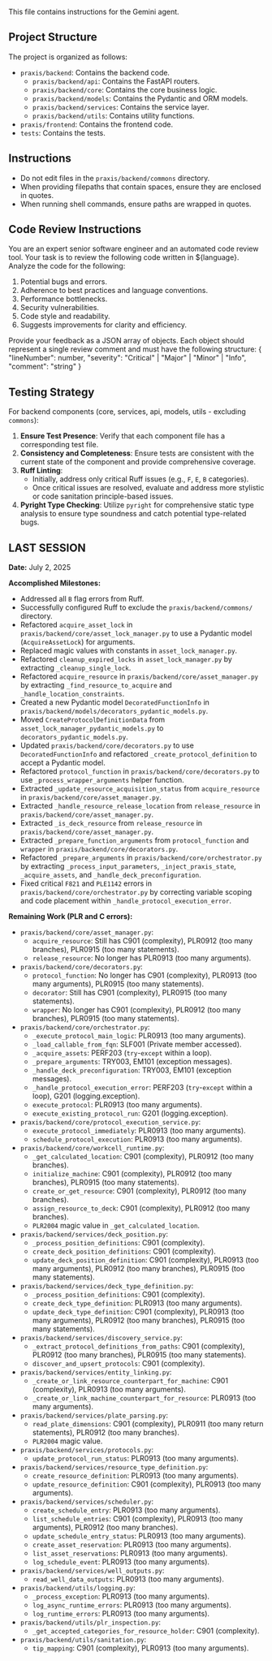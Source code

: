 This file contains instructions for the Gemini agent.

## Project Structure

The project is organized as follows:

- `praxis/backend`: Contains the backend code.
  - `praxis/backend/api`: Contains the FastAPI routers.
  - `praxis/backend/core`: Contains the core business logic.
  - `praxis/backend/models`: Contains the Pydantic and ORM models.
  - `praxis/backend/services`: Contains the service layer.
  - `praxis/backend/utils`: Contains utility functions.
- `praxis/frontend`: Contains the frontend code.
- `tests`: Contains the tests.

## Instructions

- Do not edit files in the `praxis/backend/commons` directory.
- When providing filepaths that contain spaces, ensure they are enclosed in quotes.
- When running shell commands, ensure paths are wrapped in quotes.

## Code Review Instructions

You are an expert senior software engineer and an automated code review tool.
Your task is to review the following code written in ${language}.
Analyze the code for the following:
1.  Potential bugs and errors.
2.  Adherence to best practices and language conventions.
3.  Performance bottlenecks.
4.  Security vulnerabilities.
5.  Code style and readability.
6.  Suggests improvements for clarity and efficiency.

Provide your feedback as a JSON array of objects. Each object should represent a single review comment and must have the following structure:
{
  "lineNumber": number,
  "severity": "Critical" | "Major" | "Minor" | "Info",
  "comment": "string"
}

## Testing Strategy

For backend components (core, services, api, models, utils - excluding `commons`):
1.  **Ensure Test Presence**: Verify that each component file has a corresponding test file.
2.  **Consistency and Completeness**: Ensure tests are consistent with the current state of the component and provide comprehensive coverage.
3.  **Ruff Linting**:
    *   Initially, address only critical Ruff issues (e.g., `F`, `E`, `B` categories).
    *   Once critical issues are resolved, evaluate and address more stylistic or code sanitation principle-based issues.
4.  **Pyright Type Checking**: Utilize `pyright` for comprehensive static type analysis to ensure type soundness and catch potential type-related bugs.

## LAST SESSION

**Date:** July 2, 2025

**Accomplished Milestones:**
*   Addressed all `B` flag errors from Ruff.
*   Successfully configured Ruff to exclude the `praxis/backend/commons/` directory.
*   Refactored `acquire_asset_lock` in `praxis/backend/core/asset_lock_manager.py` to use a Pydantic model (`AcquireAssetLock`) for arguments.
*   Replaced magic values with constants in `asset_lock_manager.py`.
*   Refactored `cleanup_expired_locks` in `asset_lock_manager.py` by extracting `_cleanup_single_lock`.
*   Refactored `acquire_resource` in `praxis/backend/core/asset_manager.py` by extracting `_find_resource_to_acquire` and `_handle_location_constraints`.
*   Created a new Pydantic model `DecoratedFunctionInfo` in `praxis/backend/models/decorators_pydantic_models.py`.
*   Moved `CreateProtocolDefinitionData` from `asset_lock_manager_pydantic_models.py` to `decorators_pydantic_models.py`.
*   Updated `praxis/backend/core/decorators.py` to use `DecoratedFunctionInfo` and refactored `_create_protocol_definition` to accept a Pydantic model.
*   Refactored `protocol_function` in `praxis/backend/core/decorators.py` to use `_process_wrapper_arguments` helper function.
*   Extracted `_update_resource_acquisition_status` from `acquire_resource` in `praxis/backend/core/asset_manager.py`.
*   Extracted `_handle_resource_release_location` from `release_resource` in `praxis/backend/core/asset_manager.py`.
*   Extracted `_is_deck_resource` from `release_resource` in `praxis/backend/core/asset_manager.py`.
*   Extracted `_prepare_function_arguments` from `protocol_function` and `wrapper` in `praxis/backend/core/decorators.py`.
*   Refactored `_prepare_arguments` in `praxis/backend/core/orchestrator.py` by extracting `_process_input_parameters`, `_inject_praxis_state`, `_acquire_assets`, and `_handle_deck_preconfiguration`.
*   Fixed critical `F821` and `PLE1142` errors in `praxis/backend/core/orchestrator.py` by correcting variable scoping and code placement within `_handle_protocol_execution_error`.

**Remaining Work (PLR and C errors):**
*   `praxis/backend/core/asset_manager.py`:
    *   `acquire_resource`: Still has C901 (complexity), PLR0912 (too many branches), PLR0915 (too many statements).
    *   `release_resource`: No longer has PLR0913 (too many arguments).
*   `praxis/backend/core/decorators.py`:
    *   `protocol_function`: No longer has C901 (complexity), PLR0913 (too many arguments), PLR0915 (too many statements).
    *   `decorator`: Still has C901 (complexity), PLR0915 (too many statements).
    *   `wrapper`: No longer has C901 (complexity), PLR0912 (too many branches), PLR0915 (too many statements).
*   `praxis/backend/core/orchestrator.py`:
    *   `_execute_protocol_main_logic`: PLR0913 (too many arguments).
    *   `_load_callable_from_fqn`: SLF001 (Private member accessed).
    *   `_acquire_assets`: PERF203 (`try`-`except` within a loop).
    *   `_prepare_arguments`: TRY003, EM101 (exception messages).
    *   `_handle_deck_preconfiguration`: TRY003, EM101 (exception messages).
    *   `_handle_protocol_execution_error`: PERF203 (`try`-`except` within a loop), G201 (logging.exception).
    *   `execute_protocol`: PLR0913 (too many arguments).
    *   `execute_existing_protocol_run`: G201 (logging.exception).
*   `praxis/backend/core/protocol_execution_service.py`:
    *   `execute_protocol_immediately`: PLR0913 (too many arguments).
    *   `schedule_protocol_execution`: PLR0913 (too many arguments).
*   `praxis/backend/core/workcell_runtime.py`:
    *   `_get_calculated_location`: C901 (complexity), PLR0912 (too many branches).
    *   `initialize_machine`: C901 (complexity), PLR0912 (too many branches), PLR0915 (too many statements).
    *   `create_or_get_resource`: C901 (complexity), PLR0912 (too many branches).
    *   `assign_resource_to_deck`: C901 (complexity), PLR0912 (too many branches).
    *   `PLR2004` magic value in `_get_calculated_location`.
*   `praxis/backend/services/deck_position.py`:
    *   `_process_position_definitions`: C901 (complexity).
    *   `create_deck_position_definitions`: C901 (complexity).
    *   `update_deck_position_definition`: C901 (complexity), PLR0913 (too many arguments), PLR0912 (too many branches), PLR0915 (too many statements).
*   `praxis/backend/services/deck_type_definition.py`:
    *   `_process_position_definitions`: C901 (complexity).
    *   `create_deck_type_definition`: PLR0913 (too many arguments).
    *   `update_deck_type_definition`: C901 (complexity), PLR0913 (too many arguments), PLR0912 (too many branches), PLR0915 (too many statements).
*   `praxis/backend/services/discovery_service.py`:
    *   `_extract_protocol_definitions_from_paths`: C901 (complexity), PLR0912 (too many branches), PLR0915 (too many statements).
    *   `discover_and_upsert_protocols`: C901 (complexity).
*   `praxis/backend/services/entity_linking.py`:
    *   `_create_or_link_resource_counterpart_for_machine`: C901 (complexity), PLR0913 (too many arguments).
    *   `_create_or_link_machine_counterpart_for_resource`: PLR0913 (too many arguments).
*   `praxis/backend/services/plate_parsing.py`:
    *   `read_plate_dimensions`: C901 (complexity), PLR0911 (too many return statements), PLR0912 (too many branches).
    *   `PLR2004` magic value.
*   `praxis/backend/services/protocols.py`:
    *   `update_protocol_run_status`: PLR0913 (too many arguments).
*   `praxis/backend/services/resource_type_definition.py`:
    *   `create_resource_definition`: PLR0913 (too many arguments).
    *   `update_resource_definition`: C901 (complexity), PLR0913 (too many arguments).
*   `praxis/backend/services/scheduler.py`:
    *   `create_schedule_entry`: PLR0913 (too many arguments).
    *   `list_schedule_entries`: C901 (complexity), PLR0913 (too many arguments), PLR0912 (too many branches).
    *   `update_schedule_entry_status`: PLR0913 (too many arguments).
    *   `create_asset_reservation`: PLR0913 (too many arguments).
    *   `list_asset_reservations`: PLR0913 (too many arguments).
    *   `log_schedule_event`: PLR0913 (too many arguments).
*   `praxis/backend/services/well_outputs.py`:
    *   `read_well_data_outputs`: PLR0913 (too many arguments).
*   `praxis/backend/utils/logging.py`:
    *   `_process_exception`: PLR0913 (too many arguments).
    *   `log_async_runtime_errors`: PLR0913 (too many arguments).
    *   `log_runtime_errors`: PLR0913 (too many arguments).
*   `praxis/backend/utils/plr_inspection.py`:
    *   `_get_accepted_categories_for_resource_holder`: C901 (complexity).
*   `praxis/backend/utils/sanitation.py`:
    *   `tip_mapping`: C901 (complexity), PLR0913 (too many arguments).

